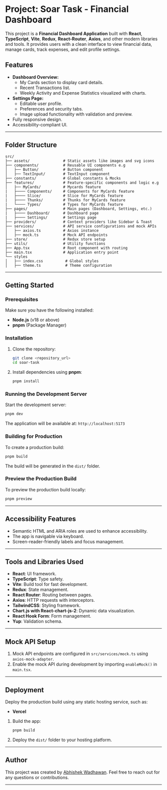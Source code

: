 # Project: Soar Task - Financial Dashboard

This project is a **Financial Dashboard Application** built with **React**, **TypeScript**, **Vite**, **Redux**, **React-Router**, **Axios**, and other modern libraries and tools. It provides users with a clean interface to view financial data, manage cards, track expenses, and edit profile settings.

## Features

- **Dashboard Overview:**
  - My Cards section to display card details.
  - Recent Transactions list.
  - Weekly Activity and Expense Statistics visualized with charts.
- **Settings Page:**
  - Editable user profile.
  - Preferences and security tabs.
  - Image upload functionality with validation and preview.
- Fully responsive design.
- Accessibility-compliant UI.

---

## Folder Structure

```
src/
├── assets/               # Static assets like images and svg icons
├── components/           # Reusable UI components e.g
│   ├── Button/           # Button component
│   ├── TextInput/        # TextInput component
├── constants/            # Global constants & Mocks
├── features/             # Feature-specific components and logic e.g
│   ├── MyCards/          # Mycards feature
|   ├──── Components/     # Components for MyCards feature
|   ├──── Slice/          # Slice for MyCards feature
|   ├──── Thunks/         # Thunks for MyCards feature
|   └──── Types/          # Types for MyCards feature
├── pages/                # Main pages (Dashboard, Settings, etc.)
|   ├──── Dashboard/      # Dashboard page
|   ├──── Settings/       # Settings page
├── providers/            # Context providers like Sidebar & Toast
├── services/             # API service configurations and mock APIs
│   ├── axios.ts          # Axios instance
│   ├── mock.ts           # Mock API endpoints
├── store/                # Redux store setup
├── utils/                # Utility functions
├── App.tsx               # Root component with routing
├── main.tsx              # Application entry point
└── styles
│   ├── index.css          # Global styles
│   ├── theme.ts           # Theme configuration
```

---

## Getting Started

### Prerequisites

Make sure you have the following installed:

- **Node.js** (v18 or above)
- **pnpm** (Package Manager)

### Installation

1. Clone the repository:

   ```bash
   git clone <repository_url>
   cd soar-task
   ```

2. Install dependencies using **pnpm**:
   ```bash
   pnpm install
   ```

### Running the Development Server

Start the development server:

```bash
pnpm dev
```

The application will be available at: `http://localhost:5173`

### Building for Production

To create a production build:

```bash
pnpm build
```

The build will be generated in the `dist/` folder.

### Preview the Production Build

To preview the production build locally:

```bash
pnpm preview
```

---

## Accessibility Features

- Semantic HTML and ARIA roles are used to enhance accessibility.
- The app is navigable via keyboard.
- Screen-reader-friendly labels and focus management.

---

## Tools and Libraries Used

- **React**: UI framework.
- **TypeScript**: Type safety.
- **Vite**: Build tool for fast development.
- **Redux**: State management.
- **React Router**: Routing between pages.
- **Axios**: HTTP requests with interceptors.
- **TailwindCSS**: Styling framework.
- **Chart.js with React-chart-js-2**: Dynamic data visualization.
- **React Hook Form**: Form management.
- **Yup**: Validation schema.

---

## Mock API Setup

1. Mock API endpoints are configured in `src/services/mock.ts` using `axios-mock-adapter`.
2. Enable the mock API during development by importing `enableMock()` in `main.tsx`.

---

## Deployment

Deploy the production build using any static hosting service, such as:

- **Vercel**

1. Build the app:

   ```bash
   pnpm build
   ```

2. Deploy the `dist/` folder to your hosting platform.

---

## Author

This project was created by <a href="https://github.com/abhishek2409)">Abhishek Wadhawan</a>. Feel free to reach out for any questions or contributions.

---
